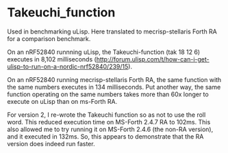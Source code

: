 # Takeuchi_function
Used in benchmarking uLisp.  Here translated to mecrisp-stellaris Forth RA for a comparison benchmark.


On an nRF52840 runnning uLisp, the Takeuchi-function
(tak 18 12 6)
executes in 8,102 milliseconds (http://forum.ulisp.com/t/how-can-i-get-ulisp-to-run-on-a-nordic-nrf52840/239/15).

On an nRF52840 running mecrisp-stellaris Forth RA, the same function with the same numbers executes in 134 milliseconds.  Put another way, the same function operating on the same numbers takes more than 60x longer to execute on uLisp than on ms-Forth RA.

For version 2, I re-wrote the Takeuchi function so as not to use the roll word.  This reduced execution time on MS-Forth 2.4.7 RA to 102ms.  This also allowed me to try running it on MS-Forth 2.4.6 (the non-RA version), and it executed in 132ms.  So, this appears to demonstrate that the RA version does indeed run faster.
